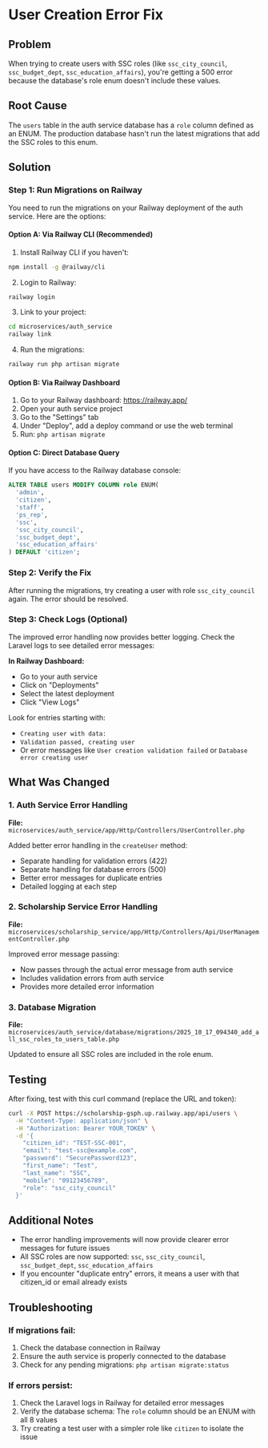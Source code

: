 # User Creation Error Fix

## Problem

When trying to create users with SSC roles (like `ssc_city_council`, `ssc_budget_dept`, `ssc_education_affairs`), you're getting a 500 error because the database's role enum doesn't include these values.

## Root Cause

The `users` table in the auth service database has a `role` column defined as an ENUM. The production database hasn't run the latest migrations that add the SSC roles to this enum.

## Solution

### Step 1: Run Migrations on Railway

You need to run the migrations on your Railway deployment of the auth service. Here are the options:

#### Option A: Via Railway CLI (Recommended)

1. Install Railway CLI if you haven't:

```bash
npm install -g @railway/cli
```

2. Login to Railway:

```bash
railway login
```

3. Link to your project:

```bash
cd microservices/auth_service
railway link
```

4. Run the migrations:

```bash
railway run php artisan migrate
```

#### Option B: Via Railway Dashboard

1. Go to your Railway dashboard: https://railway.app/
2. Open your auth service project
3. Go to the "Settings" tab
4. Under "Deploy", add a deploy command or use the web terminal
5. Run: `php artisan migrate`

#### Option C: Direct Database Query

If you have access to the Railway database console:

```sql
ALTER TABLE users MODIFY COLUMN role ENUM(
  'admin',
  'citizen',
  'staff',
  'ps_rep',
  'ssc',
  'ssc_city_council',
  'ssc_budget_dept',
  'ssc_education_affairs'
) DEFAULT 'citizen';
```

### Step 2: Verify the Fix

After running the migrations, try creating a user with role `ssc_city_council` again. The error should be resolved.

### Step 3: Check Logs (Optional)

The improved error handling now provides better logging. Check the Laravel logs to see detailed error messages:

**In Railway Dashboard:**

- Go to your auth service
- Click on "Deployments"
- Select the latest deployment
- Click "View Logs"

Look for entries starting with:

- `Creating user with data:`
- `Validation passed, creating user`
- Or error messages like `User creation validation failed` or `Database error creating user`

## What Was Changed

### 1. Auth Service Error Handling

**File:** `microservices/auth_service/app/Http/Controllers/UserController.php`

Added better error handling in the `createUser` method:

- Separate handling for validation errors (422)
- Separate handling for database errors (500)
- Better error messages for duplicate entries
- Detailed logging at each step

### 2. Scholarship Service Error Handling

**File:** `microservices/scholarship_service/app/Http/Controllers/Api/UserManagementController.php`

Improved error message passing:

- Now passes through the actual error message from auth service
- Includes validation errors from auth service
- Provides more detailed error information

### 3. Database Migration

**File:** `microservices/auth_service/database/migrations/2025_10_17_094340_add_all_ssc_roles_to_users_table.php`

Updated to ensure all SSC roles are included in the role enum.

## Testing

After fixing, test with this curl command (replace the URL and token):

```bash
curl -X POST https://scholarship-gsph.up.railway.app/api/users \
  -H "Content-Type: application/json" \
  -H "Authorization: Bearer YOUR_TOKEN" \
  -d '{
    "citizen_id": "TEST-SSC-001",
    "email": "test-ssc@example.com",
    "password": "SecurePassword123",
    "first_name": "Test",
    "last_name": "SSC",
    "mobile": "09123456789",
    "role": "ssc_city_council"
  }'
```

## Additional Notes

- The error handling improvements will now provide clearer error messages for future issues
- All SSC roles are now supported: `ssc`, `ssc_city_council`, `ssc_budget_dept`, `ssc_education_affairs`
- If you encounter "duplicate entry" errors, it means a user with that citizen_id or email already exists

## Troubleshooting

### If migrations fail:

1. Check the database connection in Railway
2. Ensure the auth service is properly connected to the database
3. Check for any pending migrations: `php artisan migrate:status`

### If errors persist:

1. Check the Laravel logs in Railway for detailed error messages
2. Verify the database schema: The `role` column should be an ENUM with all 8 values
3. Try creating a test user with a simpler role like `citizen` to isolate the issue
